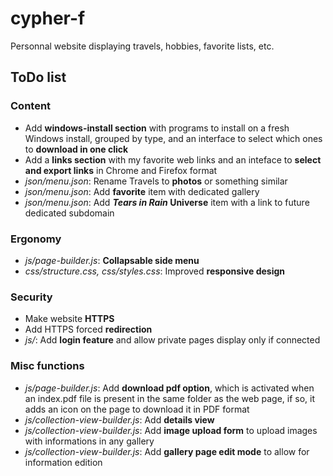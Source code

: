 # cypher-f

Personnal website displaying travels, hobbies, favorite lists, etc.

## ToDo list

### Content
- Add **windows-install section** with programs to install on a fresh Windows install, grouped by type, and an interface to select which ones to **download in one click**
- Add a **links section** with my favorite web links and an inteface to **select and export links** in Chrome and Firefox format
- *json/menu.json*: Rename Travels to **photos** or something similar
- *json/menu.json*: Add **favorite** item with dedicated gallery
- *json/menu.json*: Add ***Tears in Rain* Universe** item with a link to future dedicated subdomain

### Ergonomy
- *js/page-builder.js*: **Collapsable side menu**
- *css/structure.css, css/styles.css*: Improved **responsive design**

### Security
- Make website **HTTPS**
- Add HTTPS forced **redirection**
- *js/*: Add **login feature** and allow private pages display only if connected

### Misc functions
- *js/page-builder.js*: Add **download pdf option**, which is activated when an index.pdf file is present in the same folder as the web page, if so, it adds an icon on the page to download it in PDF format
- *js/collection-view-builder.js*: Add **details view**
- *js/collection-view-builder.js*: Add **image upload form** to upload images with informations in any gallery
- *js/collection-view-builder.js*: Add **gallery page edit mode** to allow for information edition